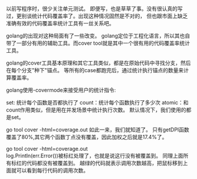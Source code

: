 以前写程序时，很少关注单元测试。 即便写，也是草草了事。没有很认真的写过，更别谈统计代码覆盖率了。出现这种情况固然是不对的， 但也跟市面上缺乏准确有效的代码覆盖率统计工具有一丝关系吧。

golang的出现对这种局面有了一些改变。 golang定位于工程化语言，所以其也自带了一部分有用的辅助工具。而cover tool就是其中一个很有用的代码覆盖率统计工具。

golang的cover工具基本原理和其它工具类似，都是在原始代码中寻找分支，然后在每个分支"种下"锚点。 等所有的case都跑完后，通过统计执行锚点的数量来计算覆盖率。


golang使用-covermode来接受用户的统计指令:

set: 统计每个函数是否都执行了
count：统计每个函数执行了多少次
atomic：和count作用类似，但是用在并发场景中统计执行次数。
默认情况下，我们使用的都是set。 

go tool cover -html=coverage.out 
如此一来，我们就知道了。 只有getDPI函数覆盖了80%,其它两个函数丁点没有覆盖，因此加权之后就是17.4%了。

go tool cover -html=coverage.out  
log.Println(err.Error())被标红处理了，也就是说这行没有被覆盖到。 同理上面所有标红的代码都没有被覆盖到。
越绿的代码就表示调用次数越高，把鼠标移到上面就可以看到每行代码的调用次数。